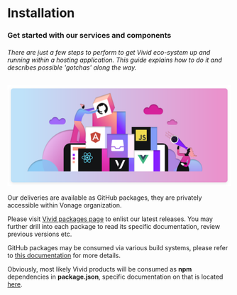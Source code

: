 # Installation

### Get started with our services and components

###### There are just a few steps to perform to get Vivid eco-system up and running within a hosting application. This guide explains how to do it and describes possible 'gotchas' along the way.

![Installation](assets/images/installation.svg)

Our deliveries are available as GitHub packages, they are privately accessible within Vonage organization.

Please visit [Vivid packages page](https://github.com/Vonage/vivid/packages) to enlist our latest releases. You may further drill into each package to read its specific documentation, review previous versions etc.

GitHub packages may be consumed via various build systems, please refer to [this documentation](https://help.github.com/en/packages/using-github-packages-with-your-projects-ecosystem) for more details.

Obviously, most likely Vivid products will be consumed as **npm** dependencies in **package.json**, specific documentation on that is located [here](https://help.github.com/en/packages/using-github-packages-with-your-projects-ecosystem/configuring-npm-for-use-with-github-packages#installing-a-package).